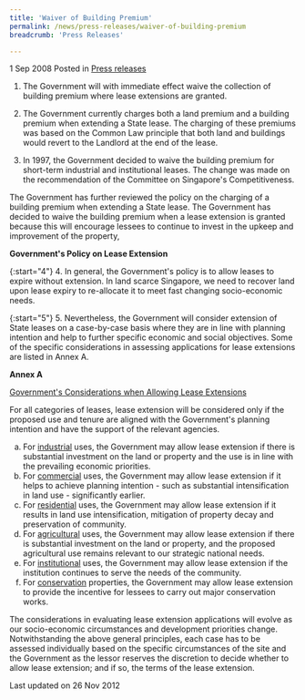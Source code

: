 ```yaml
---
title: 'Waiver of Building Premium'
permalink: /news/press-releases/waiver-of-building-premium
breadcrumb: 'Press Releases'

---
```





1 Sep 2008 Posted in [Press releases](/news/press-releases)

1. The Government will with immediate effect waive the collection of building premium where lease extensions are granted.

2. The Government currently charges both a land premium and a building premium when extending a State lease. The charging of these premiums was based on the Common Law principle that both land and buildings would revert to the Landlord at the end of the lease.

3. In 1997, the Government decided to waive the building premium for short-term industrial and institutional leases. The change was made on the recommendation of the Committee on Singapore's Competitiveness.

The Government has further reviewed the policy on the charging of a building premium when extending a State lease. The Government has decided to waive the building premium when a lease extension is granted because this will encourage lessees to continue to invest in the upkeep and improvement of the property,

**Government's Policy on Lease Extension** 

{:start="4"}
4. In general, the Government's policy is to allow leases to expire without extension. In land scarce Singapore, we need to recover land upon lease expiry to re-allocate it to meet fast changing socio-economic needs.

{:start="5"}
5. Nevertheless, the Government will consider extension of State leases on a case-by-case basis where they are in line with planning intention and help to further specific economic and social objectives. Some of the specific considerations in assessing applications for lease extensions are listed in Annex A.



**Annex A** 


<u>Government's Considerations when Allowing Lease Extensions </u>

For all categories of leases, lease extension will be considered only if the proposed use and tenure are aligned with the Government's planning intention and have the support of the relevant agencies.

<ol style="list-style-type: lower-alpha">

<li>For <u>industrial</u> uses, the Government may allow lease extension if there is substantial investment on the land or property and the use is in line with the prevailing economic priorities.</li>

<li>For <u>commercial</u> uses, the Government may allow lease extension if it helps to achieve planning intention - such as substantial intensification in land use - significantly earlier.</li>

<li>For <u>residential</u> uses, the Government may allow lease extension if it results in land use intensification, mitigation of property decay and preservation of community. </li>

<li> For <u>agricultural</u> uses, the Government may allow lease extension if there is substantial investment on the land or property, and the proposed agricultural use remains relevant to our strategic national needs. </li>

<li> For <u>institutional</u> uses, the Government may allow lease extension if the institution continues to serve the needs of the community. </li>

<li>For <u>conservation</u> properties, the Government may allow lease extension to provide the incentive for lessees to carry out major conservation works.</li>

</ol>


The considerations in evaluating lease extension applications will evolve as our socio-economic circumstances and development priorities change. Notwithstanding the above general principles, each case has to be assessed individually based on the specific circumstances of the site and the Government as the lessor reserves the discretion to decide whether to allow lease extension; and if so, the terms of the lease extension.



<p class="right-side-updated">Last updated on 26 Nov 2012</p>


